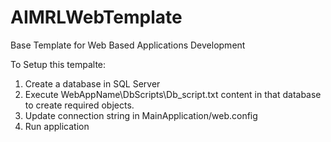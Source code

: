 # AIMRLWebTemplate
Base Template for Web Based Applications Development

To Setup this tempalte:
1) Create a database in SQL Server
2) Execute WebAppName\DbScripts\Db_script.txt content in that database to create required objects.
3) Update connection string in MainApplication/web.config
4) Run application
